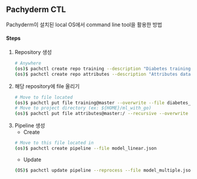 ## Pachyderm CTL
Pachyderm이 설치된 local OS에서 command line tool을 활용한 방법

#### Steps

1. Repository 생성
    ```bash
    # Anywhere
    (os)$ pachctl create repo training --description "Diabetes training data (.csv)"
    (os)$ pachctl create repo attributes --description "Attributes data (.json)"
    ```
2. 해당 repository에 file 올리기
    ```bash
    # Move to file located
    (os)$ pachctl put file training@master --overwrite --file diabetes_training.csv
    # Move to project directory (ex: ${HOME}/ml_with_go)
    (os)$ pachctl put file attributes@master:/ --recursive --overwrite --file storage/attributes
    ```
3. Pipeline 생성
    - Create
    ```bash
    # Move to this file located in
    (os)$ pachctl create pipeline --file model_linear.json 
    ```
    - Update
    ```bash
    (OS)$ pachctl update pipeline --reprocess --file model_multiple.json 
    ```
